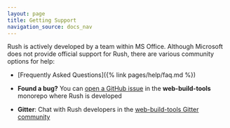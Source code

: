```yaml
---
layout: page
title: Getting Support
navigation_source: docs_nav
---
```


Rush is actively developed by a team within MS Office.  Although Microsoft does not provide official support for Rush, there are various community options for help:

- [Frequently Asked Questions]({% link pages/help/faq.md %})

- **Found a bug?** You can [open a GitHub issue](https://github.com/microsoft/rushstack/issues)
  in the **web-build-tools** monorepo where Rush is developed

- **Gitter**: Chat with Rush developers in the [web-build-tools Gitter community](https://gitter.im/web-build-tools/web-build-tools)
